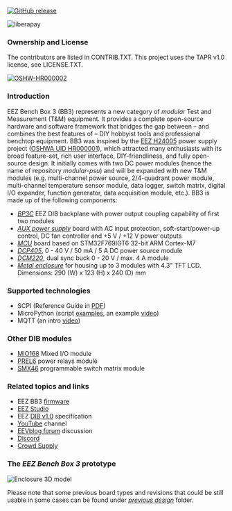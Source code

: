 [![GitHub release](https://img.shields.io/github/release/eez-open/modular-psu.svg)](https://github.com/eez-open/modular-psu/releases)

![liberapay](https://img.shields.io/liberapay/receives/eez-open.svg?logo=liberapay)

### Ownership and License
The contributors are listed in CONTRIB.TXT. This project uses the TAPR v1.0 license, see LICENSE.TXT.

[![OSHW-HR000002](OSHW_UID_HR2.svg)](https://certification.oshwa.org/hr000002.html)

### Introduction

EEZ Bench Box 3 (BB3) represents a new category of *modular* Test and Measurement (T&M) equipment. It provides a complete open-source hardware and software framework that bridges the gap between – and combines the best features of – DIY hobbyist tools and professional benchtop equipment. 
BB3 was inspired by the [EEZ H24005](https://github.com/eez-open/psu-hw) power supply project ([OSHWA UID HR000001](https://certification.oshwa.org/hr000001.html)), which attracted many enthusiasts with its broad feature-set, rich user interface, DIY-friendliness, and fully open-source design. 
It initially comes with two DC power modules (hence the name of repository *modular-psu*) and will be expanded with new T&M modules (e.g. multi-channel power source, 2/4-quadrant power module, multi-channel temperature sensor module, data logger, switch matrix, digital I/O expander, function generator, data acquisition module, etc.). 
BB3 is made up of the following components:

* _[BP3C](https://github.com/eez-open/modular-psu/tree/master/bp3c)_ EEZ DIB backplane with power output coupling capability of first two modules
* _[AUX power supply](https://github.com/eez-open/modular-psu/tree/master/aux-ps)_ board with AC input protection, soft-start/power-up control, DC fan controller and +5 V / +12 V power outputs
* _[MCU](https://github.com/eez-open/modular-psu/tree/master/mcu)_ board based on STM32F769IGT6 32-bit ARM Cortex-M7
* _[DCP405](https://github.com/eez-open/modular-psu/tree/master/dcp405)_, 0 - 40 V / 50 mA / 5 A DC power source module
* _[DCM220](https://github.com/eez-open/modular-psu/tree/master/dcm220)_, dual sync buck 0 - 20 V / max. 4 A module
* _[Metal enclosure](https://github.com/eez-open/modular-psu/tree/master/enclosure)_ for housing up to 3 modules with 4.3" TFT LCD. Dimensions: 290 (W) x 123 (H) x 240 (D) mm

### Supported technologies

* SCPI (Reference Guide in [PDF](https://github.com/eez-open/modular-psu-firmware/blob/master/docs/SCPI%20reference%20guide/EEZ%20BB3%20SCPI%20reference%20guide.pdf))
* MicroPython (script [examples](https://github.com/eez-open/modular-psu-firmware/tree/master/scripts), an example [video](https://www.youtube.com/watch?v=I0y6fgv8G00))
* MQTT (an intro [video](https://www.youtube.com/watch?v=THyfLSSAhrI))

### Other DIB modules

* [MIO168](https://github.com/eez-open/dib-mio168) Mixed I/O module
* [PREL6](https://github.com/eez-open/dib-prel6) power relays module
* [SMX46](https://github.com/eez-open/dib-smx46) programmable switch matrix module

### Related topics and links

* EEZ BB3 [firmware](https://github.com/eez-open/modular-psu-firmware)
* [EEZ Studio](https://www.envox.hr/eez/studio/studio-introduction.html)
* EEZ [DIB v1.0](https://github.com/eez-open/modular-psu/tree/master/DIB%20v1.0) specification
* [YouTube](https://www.youtube.com/c/eezopen) channel
* [EEVblog forum](https://www.eevblog.com/forum/projects/eez-h25005-a-possible-successor-of-eez-h24005-programmable-power-supply/) discussion
* [Discord](https://discord.gg/dhYMnCB)
* [Crowd Supply](https://www.crowdsupply.com/envox/eez-bb3)

### The _EEZ Bench Box 3_ prototype

![Enclosure 3D model](enclosure/EEZ_BB3_prototype.jpg)

Please note that some previous board types and revisions that could be still usable in some cases can be found under *[previous design](https://github.com/eez-open/modular-psu/tree/master/previous%20designs)* folder.
